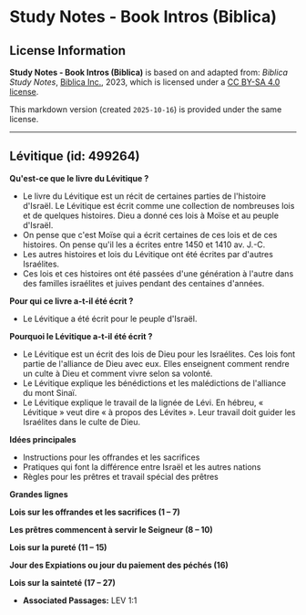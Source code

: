 # Study Notes - Book Intros (Biblica)

## License Information

**Study Notes - Book Intros (Biblica)** is based on and adapted from: _Biblica Study Notes_, [Biblica Inc.](https://www.biblica.com/), 2023, which is licensed under a [CC BY-SA 4.0 license](https://creativecommons.org/licenses/by-sa/4.0/legalcode.en).

This markdown version (created `2025-10-16`) is provided under the same license.



--------------------------------

## Lévitique (id: 499264)

**Qu'est\-ce que le livre du Lévitique ?**

* Le livre du Lévitique est un récit de certaines parties de l'histoire d'Israël. Le Lévitique est écrit comme une collection de nombreuses lois et de quelques histoires. Dieu a donné ces lois à Moïse et au peuple d'Israël.
* On pense que c'est Moïse qui a écrit certaines de ces lois et de ces histoires. On pense qu'il les a écrites entre 1450 et 1410 av. J.\-C.
* Les autres histoires et lois du Lévitique ont été écrites par d'autres Israélites.
* Ces lois et ces histoires ont été passées d'une génération à l'autre dans des familles israélites et juives pendant des centaines d'années.

**Pour qui ce livre a\-t\-il été écrit ?**

* Le Lévitique a été écrit pour le peuple d'Israël.

**Pourquoi le Lévitique a\-t\-il été écrit ?**

* Le Lévitique est un écrit des lois de Dieu pour les Israélites. Ces lois font partie de l'alliance de Dieu avec eux. Elles enseignent comment rendre un culte à Dieu et comment vivre selon sa volonté.
* Le Lévitique explique les bénédictions et les malédictions de l'alliance du mont Sinaï.
* Le Lévitique explique le travail de la lignée de Lévi. En hébreu, « Lévitique » veut dire « à propos des Lévites ». Leur travail doit guider les Israélites dans le culte de Dieu.

**Idées principales**

* Instructions pour les offrandes et les sacrifices
* Pratiques qui font la différence entre Israël et les autres nations
* Règles pour les prêtres et travail spécial des prêtres

**Grandes lignes**

**Lois sur les offrandes et les sacrifices (1 – 7\)**

**Les prêtres commencent à servir le Seigneur (8 – 10\)**

**Lois sur la pureté (11 – 15\)**

**Jour des Expiations ou jour du paiement des péchés (16\)**

**Lois sur la sainteté (17 – 27\)**

* **Associated Passages:** LEV 1:1

